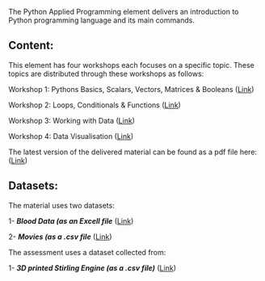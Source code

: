 The Python Applied Programming element delivers an introduction to Python programming language and its main commands. 

Content:
--------
This element has four workshops each focuses on a specific topic. These topics are distributed through these workshops as follows:

Workshop 1: Pythons Basics, Scalars, Vectors, Matrices & Booleans ([Link](https://github.com/LamaHamadeh/AppliedProgramming/blob/main/Jupyter%20Notebook%20Code/Pythons%20Basics%2C%20Scalars%2C%20Vectors%2C%20Matrices%20%26%20Booleans_W1.ipynb))

Workshop 2: Loops, Conditionals & Functions ([Link](https://github.com/LamaHamadeh/AppliedProgramming/blob/main/Jupyter%20Notebook%20Code/Loops%2C%20Conditionals%20%26%20Functions_W2.ipynb))

Workshop 3: Working with Data ([Link](https://github.com/LamaHamadeh/AppliedProgramming/blob/main/Jupyter%20Notebook%20Code/Working%20with%20Data_W3.ipynb))

Workshop 4: Data Visualisation ([Link](https://github.com/LamaHamadeh/AppliedProgramming/blob/main/Jupyter%20Notebook%20Code/Data%20Visualisation_W4.ipynb))

The latest version of the delivered material can be found as a pdf file here: ([Link](https://github.com/LamaHamadeh/AppliedProgramming/blob/main/Introduction_to_Python.pdf))

Datasets:
---------
The material uses two datasets:

1- ***Blood Data (as an Excell file*** ([Link](https://github.com/LamaHamadeh/AppliedProgramming/blob/main/DataSets/BloodData.xls))

2- ***Movies (as a .csv file*** ([Link](https://github.com/LamaHamadeh/AppliedProgramming/blob/main/DataSets/movies.csv))

The assessment uses a dataset collected from:

1- ***3D printed Stirling Engine (as a .csv file)*** ([Link](https://github.com/LamaHamadeh/AppliedProgramming/blob/main/DataSets/stirlingengineoutput1.csv))

